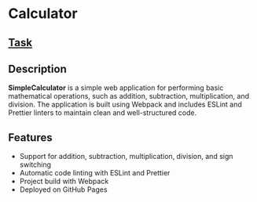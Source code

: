# Calculator
## [Task](http://docs.google.com/document/d/1zpXXeSae-BlcxPKgw3DhxZA92cspVailrPYoaXSYrW8/edit?tab=t.0)
## Description
**SimpleCalculator** is a simple web application for performing basic mathematical 
operations, such as addition, subtraction, multiplication, and division. The application 
is built using Webpack and includes ESLint and Prettier linters to maintain clean and well-structured code.

## Features
- Support for addition, subtraction, multiplication, division, and sign switching
- Automatic code linting with ESLint and Prettier
- Project build with Webpack
- Deployed on GitHub Pages
